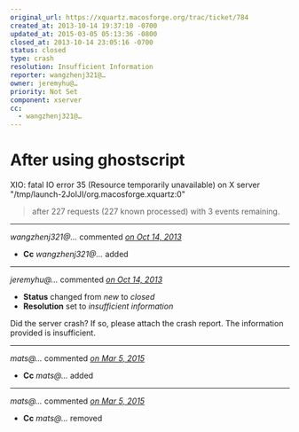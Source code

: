 ```yaml
---
original_url: https://xquartz.macosforge.org/trac/ticket/784
created_at: 2013-10-14 19:37:10 -0700
updated_at: 2015-03-05 05:13:36 -0800
closed_at: 2013-10-14 23:05:16 -0700
status: closed
type: crash
resolution: Insufficient Information
reporter: wangzhenj321@…
owner: jeremyhu@…
priority: Not Set
component: xserver
cc:
  - wangzhenj321@…
---
```


After using ghostscript
=======================


XIO: fatal IO error 35 (Resource temporarily unavailable) on X server "/tmp/launch-2JoIJI/org.macosforge.xquartz:0"

> after 227 requests (227 known processed) with 3 events remaining.



---

*wangzhenj321@…* commented *[on Oct 14, 2013](https://xquartz.macosforge.org/trac/ticket/784#comment:1 "October 14, 2013 at 7:37 PM PDT")*

-   **Cc** *wangzhenj321@…* added



---

*jeremyhu@…* commented *[on Oct 14, 2013](https://xquartz.macosforge.org/trac/ticket/784#comment:2 "October 14, 2013 at 11:05 PM PDT")*

-   **Status** changed from *new* to *closed*
-   **Resolution** set to *insufficient information*

Did the server crash? If so, please attach the crash report. The information provided is insufficient.



---

*mats@…* commented *[on Mar 5, 2015](https://xquartz.macosforge.org/trac/ticket/784#comment:3 "March 5, 2015 at 5:13 AM PST")*

-   **Cc** *mats@…* added



---

*mats@…* commented *[on Mar 5, 2015](https://xquartz.macosforge.org/trac/ticket/784#comment:4 "March 5, 2015 at 5:13 AM PST")*

-   **Cc** *mats@…* removed



